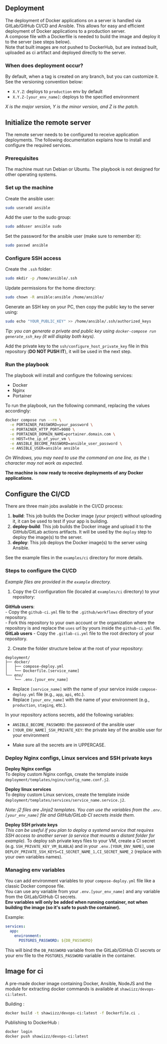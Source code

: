## Deployment

The deployment of Docker applications on a server is handled via GitLab/GitHub CI/CD and Ansible. This allows for easy and efficient deployment of Docker applications to a production server.     
A compose file with a Dockerfile is needed to build the image and deploy it to the server (see steps below).        
Note that built images are not pushed to DockerHub, but are instead built, uploaded as ci artifact and deployed directly to the server. 

### When does deployment occur?

By default, when a tag is created on any branch, but you can customize it.    
See the versioning convention below:
- `X.Y.Z`: deploys to `production` env by default
- `X.Y.Z-[your_env_name]`: deploys to the specified environment

*X is the major version, Y is the minor version, and Z is the patch.*

## Initialize the remote server

The remote server needs to be configured to receive application deployments. The following documentation explains how to install and configure the required services.

### Prerequisites

The machine must run Debian or Ubuntu. The playbook is not designed for other operating systems.

### Set up the machine

Create the ansible user:
```bash
sudo useradd ansible
```

Add the user to the sudo group:
```bash
sudo adduser ansible sudo
```

Set the password for the ansible user (make sure to remember it):
```bash
sudo passwd ansible
```

### Configure SSH access

Create the `.ssh` folder:
```bash
sudo mkdir -p /home/ansible/.ssh
```

Update permissions for the home directory:
```bash
sudo chown -R ansible:ansible /home/ansible/
```

Generate an SSH key on your PC, then copy the public key to the server using:
```bash
sudo echo "YOUR_PUBLIC_KEY" >> /home/ansible/.ssh/authorized_keys
```
*Tip: you can generate a private and public key using `docker-compose run generate_ssh_key` (it will display both keys).*

Add the private key to the `ssh/configure_host_private_key` file in this repository (**DO NOT PUSH IT**), it will be used in the next step.

### Run the playbook

The playbook will install and configure the following services:
- Docker
- Nginx
- Portainer

To run the playbook, run the following command, replacing the values accordingly:
```bash
docker compose run --rm \
  -e PORTAINER_PASSWORD=your_password \
  -e PORTAINER_HTTP_PORT=9000 \
  -e PORTAINER_DOMAIN_NAME=portainer.domain.com \
  -e HOST=the_ip_of_your_vm \
  -e ANSIBLE_BECOME_PASSWORD=ansible_user_password \
  -e ANSIBLE_USER=ansible ansible
```
*On Windows, you may need to use the command on one line, as the `\` character may not work as expected.*

**The machine is now ready to receive deployments of any Docker applications.**

## Configure the CI/CD

There are three main jobs available in the CI/CD process:
1. **build**: This job builds the Docker image (your project) without uploading it, it can be used to test if your app is building.
2. **deploy-build**: This job builds the Docker image and upload it to the GitHub/GitLab actions artifacts. It will be used by the `deploy` step to deploy the image(s) to the server.
3. **deploy**: This job deploys the Docker image(s) to the server using Ansible.

See the example files in the `examples/ci` directory for more details.

### Steps to configure the CI/CD

*Example files are provided in the `example` directory.*        

1. Copy the CI configuration file (localed at `examples/ci` directory) to your repository:

**GitHub users**:       
    - Copy the `github-ci.yml` file to the `.github/workflows` directory of your repository.     
    - Fork this repository to your own account or the organization where the repository is and replace the `uses` url by yours inside the `github-ci.yml` file.          
**GitLab users** - Copy the `.gitlab-ci.yml` file to the root directory of your repository.

2. Create the folder structure below at the root of your repository:
```
deployment/
├── docker/
│   ├── compose-deploy.yml
│   └── Dockerfile.[service_name]
└── env/
    └── .env.[your_env_name]
```
* Replace `[service_name]` with the name of your service inside `compose-deploy.yml` file (e.g., `app`, `api`, etc.).
* Replace `[your_env_name]` with the name of your environment (e.g., `production`, `staging`, etc.).

In your repository actions secrets, add the following variables:
- `ANSIBLE_BECOME_PASSWORD`: the password of the ansible user
- `[YOUR_ENV_NAME]_SSH_PRIVATE_KEY`: the private key of the ansible user for your environment

* Make sure all the secrets are in UPPERCASE.

### Deploy Nginx configs, Linux services and SSH private keys

**Deploy Nginx configs**        
To deploy custom Nginx configs, create the template inside `deployment/templates/nginx/config_name.conf.j2`.

**Deploy linux services**       
To deploy custom Linux services, create the template inside `deployment/templates/services/service_name.service.j2`.

*Note: j2 files are Jinja2 templates. You can use the variables from the `.env.[your_env_name]` file and GitHub/GitLab CI secrets inside them.*

**Deploy SSH private keys**   
*This can be useful if you plan to deploy a systemd service that requires SSH access to another server (a service that mounts a distant folder for example).*
To deploy ssh private keys files to your VM, create a CI secret (e.g. `SSH_PRIVATE_KEY_VM_BLABLA`) and in your `.env.[YOUR_ENV_NAME]`, use `DEPLOY_PRIVATE_SSH_KEYS=CI_SECRET_NAME_1,CI_SECRET_NAME_2` (replace with your own variables names).

### Managing env variables

You can add environment variables to your `compose-deploy.yml` file like a classic Docker compose file.         
You can use any variable from your `.env.[your_env_name]` and any variable from the GitLab/GitHub CI secrets.         
**Env variables will only be added when running container, not when building the image (so it's safe to push the container).**

Example:
```yaml
services:
  app:
    environment:
      POSTGRES_PASSWORD: ${DB_PASSWORD}
```

This will bind the `DB_PASSWORD` variable from the GitLab/GitHub CI secrets or your env file to the `POSTGRES_PASSWORD` variable in the container.

## Image for ci 

A pre-made docker image containing Docker, Ansible, NodeJS and the module for extracting docker commands is available at `shawiizz/devops-ci:latest`.        

Building : 
```bash
docker build -t shawiizz/devops-ci:latest -f Dockerfile.ci .
```

Publishing to DockerHub : 
```bash
docker login
docker push shawiizz/devops-ci:latest
```
